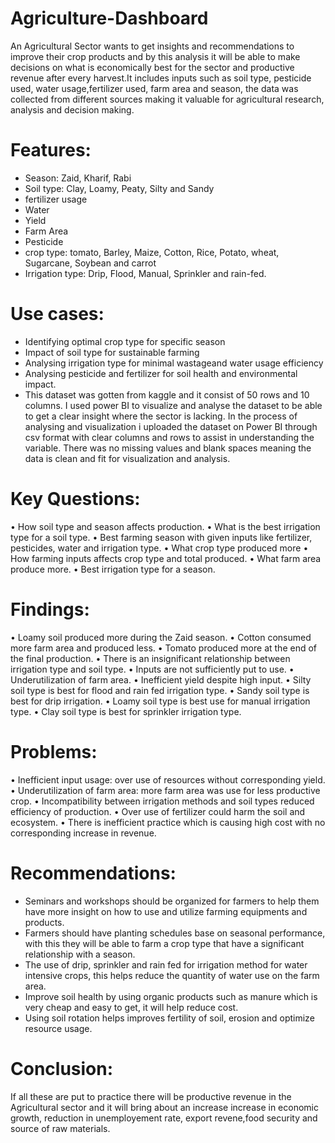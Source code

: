 # Agriculture-Dashboard
An Agricultural Sector wants to get insights and recommendations to improve their crop products and by this analysis it will be able to make decisions on what is economically best for the sector and productive revenue after every harvest.It includes inputs such as soil type, pesticide used, water usage,fertilizer used, farm area and season, the data was collected from different sources making it valuable for agricultural research, analysis and decision making. 
# Features:
- Season: Zaid, Kharif, Rabi 
- Soil type: Clay, Loamy, Peaty, Silty and Sandy
- fertilizer usage
- Water
- Yield
- Farm Area
- Pesticide
- crop type: tomato, Barley, Maize, Cotton, Rice, Potato, wheat, Sugarcane, Soybean and carrot
- Irrigation type: Drip, Flood, Manual, Sprinkler and rain-fed.
# Use cases:
- Identifying optimal crop type for specific season
- Impact of soil type for sustainable farming
- Analysing irrigation type for minimal wastageand water usage efficiency
- Analysing pesticide and fertilizer for soil health and environmental impact.
- This dataset was gotten from kaggle and it consist of 50 rows and 10 columns.
I used power BI to visualize and analyse the dataset to be able to get a clear insight where the sector is lacking. In the process of analysing and visualization i uploaded the dataset on Power BI through csv format with clear columns and rows to assist in understanding the variable.
There was no missing values and blank spaces meaning the data is clean and fit for visualization and analysis.
# Key Questions:
•	How soil type and season affects production.
•	What is the best irrigation type for a soil type.
•	Best farming season with given inputs like fertilizer, pesticides, water and irrigation type.
•	 What crop type produced more 
•	How farming inputs affects crop type and total produced.
•	What farm area produce more.
•	Best irrigation type for a season.
# Findings:
•	Loamy soil produced more during the Zaid season.
•	Cotton consumed more farm area and produced less.
•	Tomato produced more at the end of the final production.
•	There is an insignificant relationship between irrigation type and soil type.
•	Inputs are not sufficiently put to use.
•	Underutilization of farm area.
•	Inefficient yield despite high input.
•	Silty soil type is best for flood and rain fed irrigation type.
•	Sandy soil type is best for drip irrigation.
•	Loamy soil type is best use for manual irrigation type.
•	Clay soil type is best for sprinkler irrigation type.
# Problems:
•	Inefficient input usage: over use of resources without corresponding yield.
•	Underutilization of farm area: more farm area was use for less productive crop.
•	Incompatibility between irrigation methods and soil types reduced efficiency of production.
•	Over use of fertilizer could harm the soil and ecosystem.
•	There is inefficient practice which is causing high cost with no corresponding increase in revenue.
# Recommendations:
- Seminars and workshops should be organized for farmers to help them have more insight on how to use and utilize farming equipments and products.
- Farmers should have planting schedules base on seasonal performance, with this they will be able to farm a crop type that have a significant relationship with a season.
- The use of drip, sprinkler and rain fed for irrigation method for water intensive crops, this helps reduce the quantity of water use on the farm area.
- Improve soil health by using organic products such as manure which is very cheap and easy to get, it will help reduce cost.
- Using soil rotation helps improves fertility of soil, erosion and optimize resource usage.
# Conclusion:
If all these are put to practice there will be productive revenue in the Agricultural sector and it will bring about an increase increase in economic growth, reduction in unemployement rate, export revene,food security and source of raw materials.





